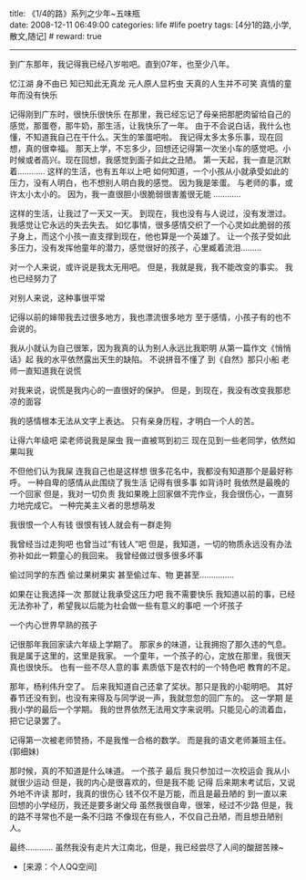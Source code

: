 title: 《1/4的路》系列之少年~五味瓶  
date: 2008-12-11 06:49:00
categories: life #life poetry
tags: [4分1的路,小学,散文,随记]  # <!--more-->
reward: true

---

到广东那年，我记得我已经八岁啦吧。直到07年，也至少八年。

忆江湖
身不由已
知已知此无真龙
元人原人显朽虫
天真的人生并不可笑
真情的童年而没有快乐

<!--more-->

记得刚到广东时，很快乐很快乐
在那里，我已经忘记了母亲把那肥肉留给自己的感觉，那蛋卷，那牛奶，那生活，让我快乐了一年。
由于不会说白话，我什么也懂，不知道我自己在干什么。天生的笨蛋吧啦。
我记得太多太多乐事，现在回想，真的很幸福。
那天上学，不忘多少，回想还记得第一次坐小车的感觉吧。小时候或者高兴。现在回想，我感觉到面子如此之丑陋。
第一天起，我一直是沉默着…………
这样的生活，也有五年以上吧
如何知道，一个小孩从小就承受如此的压力，没有人明白，也不想别人明白我的感觉。
因为我是笨蛋。
与老师的事，或许太小太小的。
因为，我一直很胆小很脆弱很害羞很无能
…………

这样的生活，让我过了一天又一天。
到现在，我也没有与人说过，没有发泄过。
我感觉让它永远的失去失去。
如忆事情，很多感情交织了一个心灵如此脆弱的孩子身上，而这个小孩一直支撑到现在，他也算是一个英雄了。
让一个孩子受如此多压力，没有发挥他童年的潜力，感觉很好的孩子，心里臧着流泪………

对一个人来说，或许说是我太无用吧。
但是，我就是我，我不能改变的事实。
我也已经努力了


对别人来说，这种事很平常


记得以前的婶带我去过很多地方，我也漂流很多地方
至于感情，小孩子有的也不会说的。


我从小就认为自己很笨，因为我真的认为别人永远比我职明
从第一篇作文《悄悄话》起
我的水平依然露出天生的缺陷。
不说拼音不懂了
到《自然》那只小船
老师一直知道我在说慌

对我来说，说慌是我内心的一直很好的保护。
但是，到现在，我没有改变我那悲凉的面容

我的感情根本无法从文字上表达。
只有亲身历程，才明白一个人的苦。

让得六年级吧
梁老师说我是屎虫
我一直被骂到初三
现在见到一些老同学，依然如果叫我

不但他们认为我屎
连我自己也是这样想
很多花名中，我都没有知道那个是最好称呼。
一种自卑的感情从此围绕了我生活
记得有很多事
如背诗时
我依然是最晚的一个回家
但是，我对一切负责
我如果晚上回家做不完作业，我会很伤心，一直努力地完成它。
一种完美主义者的思想萌发

我很恨一个人有钱
很恨有钱人就会有一群走狗

我曾经当过走狗吧
也曾当过“有钱人”吧
但是，我知道，一切的物质永远没有办法弥补如此一颗童心的我回来。
我曾经做过很多很多坏事

偷过同学的东西
偷过果树果实
甚至偷过车、物
更甚至……………

如果在让我选择一次
那就让我承受这压力吧
我不需要快乐
我知道以前的事，已经无法弥补了，希望我以后能为社会做一些有意义的事吧
一个坏孩子

一个内心世界早熟的孩子

记很那年我回家读六年级上学期了。
那家乡的味道，让我拥抱了那久违的气息。
我是属于这里的，这里是我家。
一个童年，一个孩子的心，定放在那里，我很天真也很快乐。
也有一些不尽人意的事
素质低下是农村的一个特色吧
教育的不足。

那年，杨利伟升空了。
后来我知道自己还拿了奖状。那只是我的小聪明吧。
其好春节还没有到，也没有来得及与同学说一声，我就忽忽的回广东的。
这一学期
是我小学的最后一个学期。
我的世界依然无法用文字来说明。只能见心的流着血，把它记录罢了。

记得第一次被老师赞扬，不是我惟一合格的数学。
而是我的语文老师兼班主任。(郭细妹)

那时候，真的不知道是什么味道。
一个孩子
最后
我只参加过一次校运会
我从小就很少运动
但是，我的内心是很喜欢的，但是我不能
记得
后来期末考试后，又说外地不许读
那时，我真的很伤心
钱不仅不是万能，而且是最丑陋的
到一直以来
回想的小学经历，我还是要多谢父母
虽然我很自卑，很笨，经过不少路
但是，我的路不寻常也不是一条不归路
不像现在有些人，不仅自己丑陋，而且想丑陋别人。


最终…………
虽然我没有走片大江南北，但是，我已经尝尽了人间的酸甜苦辣~


- [来源：个人QQ空间]
